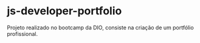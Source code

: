 # js-developer-portfolio
Projeto realizado no bootcamp da DIO, consiste na criação de um portfólio profissional.
